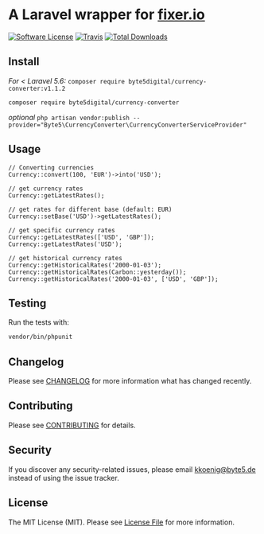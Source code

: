 # A Laravel wrapper for [fixer.io](https://fixer.io)

[![Software License](https://img.shields.io/badge/license-MIT-brightgreen.svg?style=flat-square)](LICENSE.md)
[![Travis](https://img.shields.io/travis/byte5digital/currency-converter.svg?style=flat-square)]()
[![Total Downloads](https://img.shields.io/packagist/dt/byte5digital/currency-converter.svg?style=flat-square)](https://packagist.org/packages/byte5digital/currency-converter)

## Install
*For < Laravel 5.6:* `composer require byte5digital/currency-converter:v1.1.2`

`composer require byte5digital/currency-converter`

*optional*
`php artisan vendor:publish --provider="Byte5\CurrencyConverter\CurrencyConverterServiceProvider"`

## Usage
```
// Converting currencies
Currency::convert(100, 'EUR')->into('USD');

// get currency rates
Currency::getLatestRates();

// get rates for different base (default: EUR)
Currency::setBase('USD')->getLatestRates();

// get specific currency rates
Currency::getLatestRates(['USD', 'GBP']);
Currency::getLatestRates('USD');

// get historical currency rates
Currency::getHistoricalRates('2000-01-03');
Currency::getHistoricalRates(Carbon::yesterday());
Currency::getHistoricalRates('2000-01-03', ['USD', 'GBP']);
```

## Testing
Run the tests with:

``` bash
vendor/bin/phpunit
```

## Changelog

Please see [CHANGELOG](CHANGELOG.md) for more information what has changed recently.

## Contributing

Please see [CONTRIBUTING](CONTRIBUTING.md) for details.

## Security
If you discover any security-related issues, please email kkoenig@byte5.de instead of using the issue tracker.

## License
The MIT License (MIT). Please see [License File](/LICENSE.md) for more information.